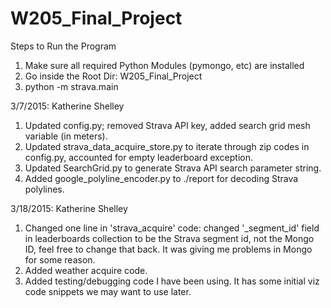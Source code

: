 # W205_Final_Project

Steps to Run the Program
1. Make sure all required Python Modules (pymongo, etc) are installed
2. Go inside the Root Dir: W205_Final_Project
3. python -m strava.main


3/7/2015:
Katherine Shelley
1. Updated config.py; removed Strava API key, added search grid mesh variable (in meters).
2. Updated strava_data_acquire_store.py to iterate through zip codes in config.py, accounted for empty leaderboard exception.
3. Updated SearchGrid.py to generate Strava API search parameter string.
4. Added google_polyline_encoder.py to ./report for decoding Strava polylines.

3/18/2015:
Katherine Shelley
1. Changed one line in 'strava_acquire' code: changed '_segment_id' field in leaderboards collection to be the Strava segment id, not the Mongo ID, feel free to change that back. It was giving me problems in Mongo for some reason.
2. Added weather acquire code.
3. Added testing/debugging code I have been using. It has some initial viz code snippets we may want to use later.


